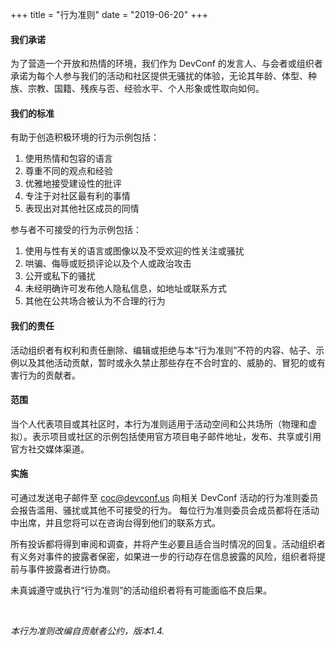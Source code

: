 +++
title = "行为准则"
date = "2019-06-20"
+++

#### 我们承诺

为了营造一个开放和热情的环境，我们作为 DevConf 的发言人、与会者或组织者承诺为每个人参与我们的活动和社区提供无骚扰的体验，无论其年龄、体型、种族、宗教、国籍、残疾与否、经验水平、个人形象或性取向如何。

<!--more-->

#### 我们的标准

有助于创造积极环境的行为示例包括：

1. 使用热情和包容的语言
1. 尊重不同的观点和经验
1. 优雅地接受建设性的批评
1. 专注于对社区最有利的事情
1. 表现出对其他社区成员的同情

参与者不可接受的行为示例包括：

1. 使用与性有关的语言或图像以及不受欢迎的性关注或骚扰
2. 哄骗、侮辱或贬损评论以及个人或政治攻击
3. 公开或私下的骚扰
4. 未经明确许可发布他人隐私信息，如地址或联系方式
5. 其他在公共场合被认为不合理的行为

#### 我们的责任

活动组织者有权利和责任删除、编辑或拒绝与本“行为准则”不符的内容、帖子、示例以及其他活动贡献，暂时或永久禁止那些存在不合时宜的、威胁的、冒犯的或有害行为的贡献者。

#### 范围

当个人代表项目或其社区时，本行为准则适用于活动空间和公共场所（物理和虚拟）。表示项目或社区的示例包括使用官方项目电子邮件地址，发布、共享或引用官方社交媒体渠道。

#### 实施

可通过发送电子邮件至 [coc@devconf.us](mailto:coc@devconf.us) 向相关 DevConf 活动的行为准则委员会报告滥用、骚扰或其他不可接受的行为。 每位行为准则委员会成员都将在活动中出席，并且您将可以在咨询台得到他们的联系方式。

所有投诉都将得到审阅和调查，并将产生必要且适合当时情况的回复。活动组织者有义务对事件的披露者保密，如果进一步的行动存在信息披露的风险，组织者将提前与事件披露者进行协商。

未真诚遵守或执行“行为准则”的活动组织者将有可能面临不良后果。

<br>

<p class="right"><em>本行为准则改编自贡献者公约，版本1.4.</em></p>

<br><br>
